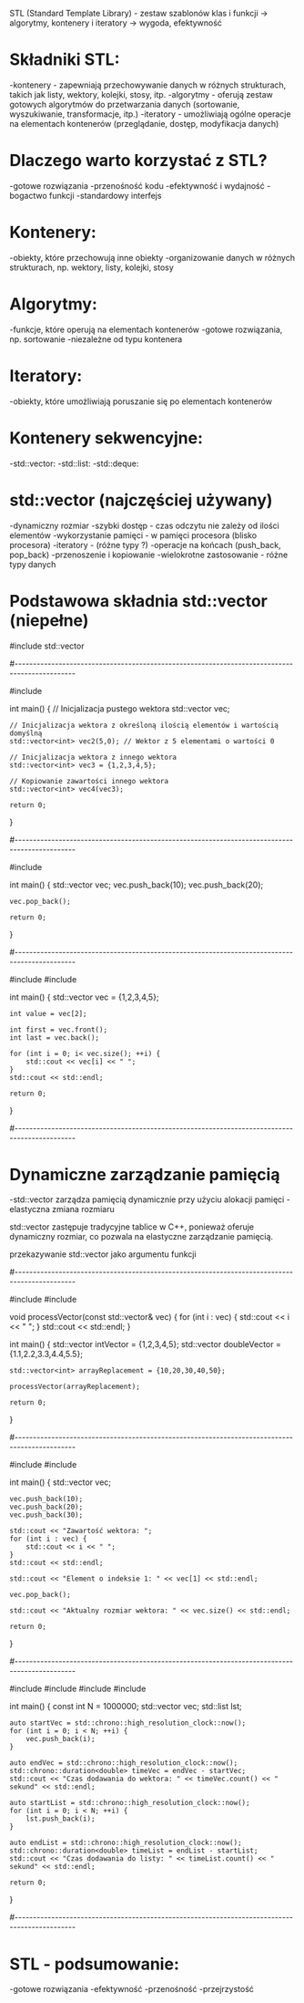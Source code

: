 STL (Standard Template Library) - zestaw szablonów klas i funkcji -> algorytmy, kontenery i iteratory -> wygoda, efektywność

# Składniki STL:
-kontenery - zapewniają przechowywanie danych w różnych strukturach, takich jak listy, wektory, kolejki, stosy, itp.
-algorytmy - oferują zestaw gotowych algorytmów do przetwarzania danych (sortowanie, wyszukiwanie, transformacje, itp.)
-iteratory - umożliwiają ogólne operacje na elementach kontenerów (przeglądanie, dostęp, modyfikacja danych)

# Dlaczego warto korzystać z STL?
-gotowe rozwiązania
-przenośność kodu
-efektywność i wydajność
-bogactwo funkcji
-standardowy interfejs

# Kontenery:
-obiekty, które przechowują inne obiekty
-organizowanie danych w różnych strukturach, np. wektory, listy, kolejki, stosy

# Algorytmy:
-funkcje, które operują na elementach kontenerów
-gotowe rozwiązania, np. sortowanie
-niezależne od typu kontenera

# Iteratory:
-obiekty, które umożliwiają poruszanie się po elementach kontenerów

# Kontenery sekwencyjne:
-std::vector:
-std::list:
-std::deque:

# std::vector (najczęściej używany)
-dynamiczny rozmiar
-szybki dostęp - czas odczytu nie zależy od ilości elementów
-wykorzystanie pamięci - w pamięci procesora (blisko procesora)
-iteratory - (różne typy ?)
-operacje na końcach (push_back, pop_back)
-przenoszenie i kopiowanie
-wielokrotne zastosowanie - różne typy danych

# Podstawowa składnia std::vector  (niepełne)
#include <vector>
std::vector <typ danych> <nazwa wektora>

#----------------------------------------------------------------------------------------------

#include <vector>

int main()
{
    // Inicjalizacja pustego wektora
    std::vector<int> vec;
    
    // Inicjalizacja wektora z określoną ilością elementów i wartością domyślną
    std::vector<int> vec2(5,0); // Wektor z 5 elementami o wartości 0
    
    // Inicjalizacja wektora z innego wektora
    std::vector<int> vec3 = {1,2,3,4,5};
    
    // Kopiowanie zawartości innego wektora
    std::vector<int> vec4(vec3);

    return 0;
}

#----------------------------------------------------------------------------------------------

#include <vector>

int main()
{
    std::vector<int> vec;
    vec.push_back(10);
    vec.push_back(20);
    
    vec.pop_back();
    
    return 0;
}

#----------------------------------------------------------------------------------------------

#include <iostream>
#include <vector>

int main()
{
    std::vector<int> vec = {1,2,3,4,5};
    
    int value = vec[2];
    
    int first = vec.front();
    int last = vec.back();
    
    for (int i = 0; i< vec.size(); ++i) {
        std::cout << vec[i] << " ";
    }
    std::cout << std::endl;
    
    return 0;
}

#----------------------------------------------------------------------------------------------

# Dynamiczne zarządzanie pamięcią
-std::vector zarządza pamięcią dynamicznie przy użyciu alokacji pamięci
-elastyczna zmiana rozmiaru

std::vector zastępuje tradycyjne tablice w C++, ponieważ oferuje dynamiczny rozmiar, co pozwala na elastyczne zarządzanie pamięcią.

przekazywanie std::vector jako argumentu funkcji

#----------------------------------------------------------------------------------------------

#include <iostream>
#include <vector>

void processVector(const std::vector<int>& vec) {
    for (int i : vec) {
        std::cout << i << " ";
    }
    std::cout << std::endl;
}

int main()
{
    std::vector<int> intVector = {1,2,3,4,5};
    std::vector<double> doubleVector = {1.1,2.2,3.3,4.4,5.5};
    
    std::vector<int> arrayReplacement = {10,20,30,40,50};
    
    processVector(arrayReplacement);
    
    return 0;
}

#----------------------------------------------------------------------------------------------

#include <iostream>
#include <vector>

int main()
{
    std::vector<int> vec;
    
    vec.push_back(10);
    vec.push_back(20);
    vec.push_back(30);
    
    std::cout << "Zawartość wektora: ";
    for (int i : vec) {
        std::cout << i << " ";
    }
    std::cout << std::endl;
    
    std::cout << "Element o indeksie 1: " << vec[1] << std::endl;
    
    vec.pop_back();
    
    std::cout << "Aktualny rozmiar wektora: " << vec.size() << std::endl;
    
    return 0;
}

#----------------------------------------------------------------------------------------------

#include <iostream>
#include <vector>
#include <list>
#include <chrono>

int main()
{
    const int N = 1000000;
    std::vector<int> vec;
    std::list<int> lst;
    
    auto startVec = std::chrono::high_resolution_clock::now();
    for (int i = 0; i < N; ++i) {
        vec.push_back(i);
    }
    
    auto endVec = std::chrono::high_resolution_clock::now();
    std::chrono::duration<double> timeVec = endVec - startVec;
    std::cout << "Czas dodawania do wektora: " << timeVec.count() << " sekund" << std::endl;
    
    auto startList = std::chrono::high_resolution_clock::now();
    for (int i = 0; i < N; ++i) {
        lst.push_back(i);
    }
    
    auto endList = std::chrono::high_resolution_clock::now();
    std::chrono::duration<double> timeList = endList - startList;
    std::cout << "Czas dodawania do listy: " << timeList.count() << " sekund" << std::endl;
    
    return 0;
}

#----------------------------------------------------------------------------------------------

# STL - podsumowanie:
-gotowe rozwiązania
-efektywność
-przenośność
-przejrzystość